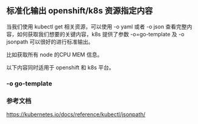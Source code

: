 ## 标准化输出 openshift/k8s 资源指定内容

当我们使用 kubectl get 相关资源，可以使用 -o yaml 或者 -o json 查看完整内容，如何获取我们想要的关键内容，k8s 提供了参数 -o=go-template 及 -o jsonpath 可以很好的进行标准输出。

比如获取所有 node 的CPU MEM 信息。

以下内容同时适用于 openshift 和 k8s 平台。

### -o go-template




### 参考文档

https://kubernetes.io/docs/reference/kubectl/jsonpath/
